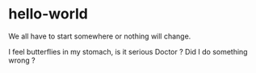 # hello-world
We all have to start somewhere or nothing will change.

I feel butterflies in my stomach, is it serious Doctor ? Did I do something wrong ?
